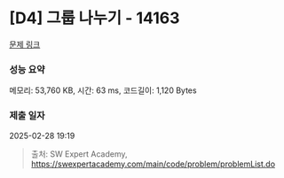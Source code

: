 # [D4] 그룹 나누기 - 14163 

[문제 링크](https://swexpertacademy.com/main/code/problem/problemDetail.do?contestProbId=AX--pdmaF9YDFARi) 

### 성능 요약

메모리: 53,760 KB, 시간: 63 ms, 코드길이: 1,120 Bytes

### 제출 일자

2025-02-28 19:19



> 출처: SW Expert Academy, https://swexpertacademy.com/main/code/problem/problemList.do